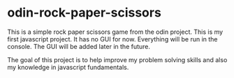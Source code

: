 # odin-rock-paper-scissors

This is a simple rock paper scissors game from the odin project.
This is my first javascript project. It has no GUI for now. Everything will be run in the console.
The GUI will be added later in the future.

The goal of this project is to help improve my problem solving skills and also my knowledge in javascript fundamentals.